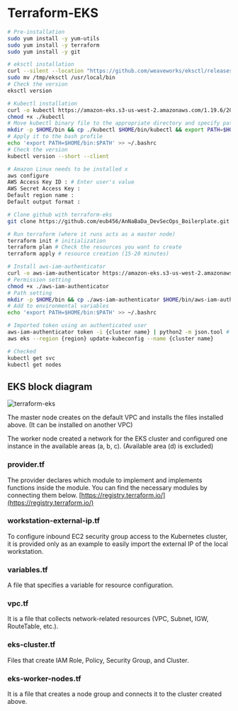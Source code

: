# Terraform-EKS

```bash
# Pre-installation
sudo yum install -y yum-utils
sudo yum install -y terraform
sudo yum install -y git

# eksctl installation
curl --silent --location "https://github.com/weaveworks/eksctl/releases/latest/download/eksctl_$(uname -s)_amd64.tar.gz" | tar xz -C /tmp
sudo mv /tmp/eksctl /usr/local/bin
# Check the version
eksctl version

# Kubectl installation
curl -o kubectl https://amazon-eks.s3-us-west-2.amazonaws.com/1.19.6/2021-01-05/bin/linux/amd64/kubectl
chmod +x ./kubectl
# Move kubectl binary file to the appropriate directory and specify path
mkdir -p $HOME/bin && cp ./kubectl $HOME/bin/kubectl && export PATH=$HOME/bin:$PATH
# Apply it to the bash profile
echo 'export PATH=$HOME/bin:$PATH' >> ~/.bashrc
# Check the version
kubectl version --short --client

# Amazon Linux needs to be installed x
aws configure
AWS Access Key ID : # Enter user's value
AWS Secret Access Key :
Default region name :
Default output format :

# Clone github with terraform-eks
git clone https://github.com/eub456/AnNaBaDa_DevSecOps_Boilerplate.git

# Run terraform (where it runs acts as a master node)
terraform init # initialization
terraform plan # Check the resources you want to create
terraform apply # resource creation (15-20 minutes)

# Install aws-iam-authenticator
curl -o aws-iam-authenticator https://amazon-eks.s3-us-west-2.amazonaws.com/1.14.6/2019-08-22/bin/linux/amd64/aws-iam-authenticator
# Permission setting
chmod +x ./aws-iam-authenticator
# Path setting
mkdir -p $HOME/bin && cp ./aws-iam-authenticator $HOME/bin/aws-iam-authenticator && export PATH=$HOME/bin:$PATH
# Add to environmental variables
echo 'export PATH=$HOME/bin:$PATH' >> ~/.bashrc

# Imported token using an authenticated user
aws-iam-authenticator token -i {cluster name} | python2 -m json.tool # python3 version, it can be python3
aws eks --region {region} update-kubeconfig --name {cluster name}

# Checked
kubectl get svc
kubectl get nodes
```

## EKS block diagram

![terraform-eks](https://user-images.githubusercontent.com/78459621/136326083-31291d00-f985-4cbf-8f2c-c948ffb639d7.png)

The master node creates on the default VPC and installs the files installed above. (It can be installed on another VPC)

The worker node created a network for the EKS cluster and configured one instance in the available areas (a, b, c). (Available area (d) is excluded)

### provider.tf

The provider declares which module to implement and implements functions inside the module. You can find the necessary modules by connecting them below. [https://registry.terraform.io/](https://registry.terraform.io/)

### workstation-external-ip.tf

To configure inbound EC2 security group access to the Kubernetes cluster, it is provided only as an example to easily import the external IP of the local workstation.

### variables.tf

A file that specifies a variable for resource configuration.

### vpc.tf

It is a file that collects network-related resources (VPC, Subnet, IGW, RouteTable, etc.).

### eks-cluster.tf

Files that create IAM Role, Policy, Security Group, and Cluster.

### eks-worker-nodes.tf

It is a file that creates a node group and connects it to the cluster created above.
